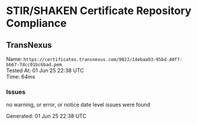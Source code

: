 # STIR/SHAKEN Certificate Repository Compliance

## TransNexus

Name: `https://certificates.transnexus.com/982J/14ebaa93-95bd-40f7-bb67-7dcc01bc6bad.pem`\
Tested At: 01 Jun 25 22:38 UTC\
Time: 64ms

### Issues

no warning, or error, or notice date level issues were found

Generated: 01 Jun 25 22:38 UTC